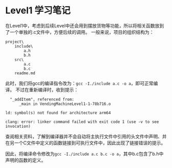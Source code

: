 # Level1 学习笔记
在Level1中，考虑到后续Level中还会用到摆放货物等功能，所以将相关函数放到了一个单独的.c文件中，方便后续的调用。
一般来说，项目的组织结构为：

```
project\
    include\
        a.h
        b.h
    src\
        a.c
        b.c
    readme.md
```

此时，我们将gcc的编译指令改为：`gcc -I./include a.c -o a`，即可正常编译。
不过在重新编译时，收到提示：

```Undefined symbols for architecture arm64:
  "_addItem", referenced from:
      _main in VendingMachineLevel1-1-78b716.o

ld: symbol(s) not found for architecture arm64

clang: error: linker command failed with exit code 1 (use -v to see invocation)
```

查阅相关资料，了解到编译器并不会自动将主执行文件中引用的头文件中声明、并在另一个C文件中定义的函数链接到可执行文件中，因此出现了链接错误的提示。

因此，将编译命令修改为`gcc -I./include a.c b.c -o a`，其中b.c包含了b.h中声明的函数的定义。

